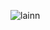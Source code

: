 ![lainn](https://github.com/akara184/akara184/assets/108695793/7ace7b36-7213-466b-9077-ed2aaafe5c7d)
